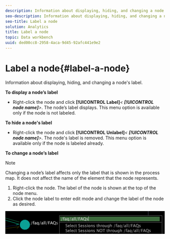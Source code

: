 ```yaml
---
description: Information about displaying, hiding, and changing a node's label.
seo-description: Information about displaying, hiding, and changing a node's label.
seo-title: Label a node
solution: Analytics
title: Label a node
topic: Data workbench
uuid: ded00cc8-2958-4aca-9d45-92afc441e9e2
---
```


# Label a node{#label-a-node}

Information about displaying, hiding, and changing a node's label.

 **To display a node’s label**

* Right-click the node and click **[!UICONTROL Label]***< **[!UICONTROL node name]**>*. The node’s label displays. This menu option is available only if the node is not labeled.

**To hide a node's label**

* Right-click the node and click **[!UICONTROL Unlabel]***< **[!UICONTROL node name]**>*. The node's label is removed. This menu option is available only if the node is labeled already.

**To change a node’s label**

>[!NOTE]
>
>Changing a node’s label affects only the label that is shown in the process map. It does not affect the name of the element that the node represents.

1. Right-click the node. The label of the node is shown at the top of the node menu. 
1. Click the node label to enter edit mode and change the label of the node as desired.

![](assets/mnu_2DProcessMap_label.png)

